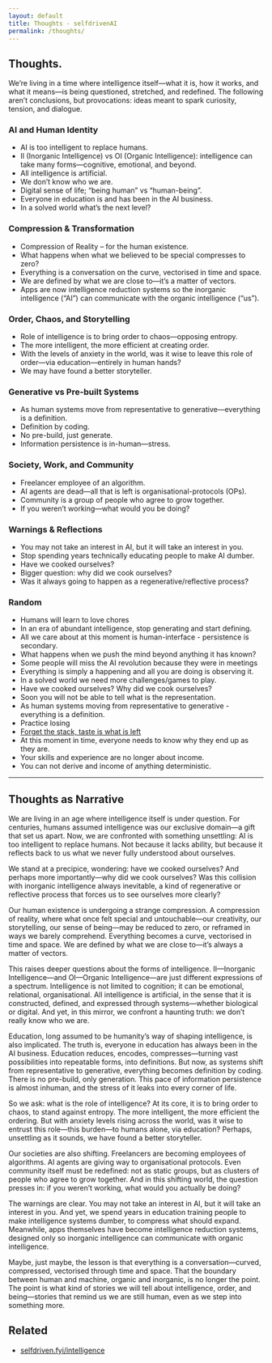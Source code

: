 ```yaml
---
layout: default
title: Thoughts - selfdrivenAI
permalink: /thoughts/
---
```


## Thoughts.

We’re living in a time where intelligence itself—what it is, how it works, and what it means—is being questioned, stretched, and redefined. The following aren’t conclusions, but provocations: ideas meant to spark curiosity, tension, and dialogue.

### AI and Human Identity
- AI is too intelligent to replace humans.
- II (Inorganic Intelligence) vs OI (Organic Intelligence): intelligence can take many forms—cognitive, emotional, and beyond.
- All intelligence is artificial.
- We don’t know who we are.
- Digital sense of life; “being human” vs “human-being”.
- Everyone in education is and has been in the AI business.
- In a solved world what’s the next level?

### Compression & Transformation
- Compression of Reality – for the human existence.
- What happens when what we believed to be special compresses to zero?
- Everything is a conversation on the curve, vectorised in time and space.
- We are defined by what we are close to—it’s a matter of vectors.
- Apps are now intelligence reduction systems so the inorganic intelligence (“AI”) can communicate with the organic intelligence (“us”).

### Order, Chaos, and Storytelling
- Role of intelligence is to bring order to chaos—opposing entropy.
- The more intelligent, the more efficient at creating order.
- With the levels of anxiety in the world, was it wise to leave this role of order—via education—entirely in human hands?
- We may have found a better storyteller.

### Generative vs Pre-built Systems
- As human systems move from representative to generative—everything is a definition.
- Definition by coding.
- No pre-build, just generate.
- Information persistence is in-human—stress.

### Society, Work, and Community
- Freelancer employee of an algorithm.
- AI agents are dead—all that is left is organisational-protocols (OPs).
- Community is a group of people who agree to grow together.
- If you weren’t working—what would you be doing?

### Warnings & Reflections
- You may not take an interest in AI, but it will take an interest in you.
- Stop spending years technically educating people to make AI dumber.
- Have we cooked ourselves?
- Bigger question: why did we cook ourselves?
- Was it always going to happen as a regenerative/reflective process?

### Random
- Humans will learn to love chores
- In an era of abundant intelligence, stop generating and start defining.
- All we care about at this moment is human-interface - persistence is secondary.
- What happens when we push the mind beyond anything it has known?
- Some people will miss the AI revolution because they were in meetings
- Everything is simply a happening and all you are doing is observing it.
- In a solved world we need more challenges/games to play.
- Have we cooked ourselves? Why did we cook ourselves?
- Soon you will not be able to tell what is the representation.
- As human systems moving from representative to generative - 
everything is a definition.
- Practice losing
- [Forget the stack, taste is what is left](https://youtu.be/A_Lv0Ze272g?si=r2s8NLzytCbGlYuP)
- At this moment in time, everyone needs to know why they end up as they are.
- Your skills and experience are no longer about income.
- You can not derive and income of anything deterministic.

---
## Thoughts as Narrative

We are living in an age where intelligence itself is under question. For centuries, humans assumed intelligence was our exclusive domain—a gift that set us apart. Now, we are confronted with something unsettling: AI is too intelligent to replace humans. Not because it lacks ability, but because it reflects back to us what we never fully understood about ourselves.

We stand at a precipice, wondering: have we cooked ourselves? And perhaps more importantly—why did we cook ourselves? Was this collision with inorganic intelligence always inevitable, a kind of regenerative or reflective process that forces us to see ourselves more clearly?

Our human existence is undergoing a strange compression. A compression of reality, where what once felt special and untouchable—our creativity, our storytelling, our sense of being—may be reduced to zero, or reframed in ways we barely comprehend. Everything becomes a curve, vectorised in time and space. We are defined by what we are close to—it’s always a matter of vectors.

This raises deeper questions about the forms of intelligence. II—Inorganic Intelligence—and OI—Organic Intelligence—are just different expressions of a spectrum. Intelligence is not limited to cognition; it can be emotional, relational, organisational. All intelligence is artificial, in the sense that it is constructed, defined, and expressed through systems—whether biological or digital. And yet, in this mirror, we confront a haunting truth: we don’t really know who we are.

Education, long assumed to be humanity’s way of shaping intelligence, is also implicated. The truth is, everyone in education has always been in the AI business. Education reduces, encodes, compresses—turning vast possibilities into repeatable forms, into definitions. But now, as systems shift from representative to generative, everything becomes definition by coding. There is no pre-build, only generation. This pace of information persistence is almost inhuman, and the stress of it leaks into every corner of life.

So we ask: what is the role of intelligence? At its core, it is to bring order to chaos, to stand against entropy. The more intelligent, the more efficient the ordering. But with anxiety levels rising across the world, was it wise to entrust this role—this burden—to humans alone, via education? Perhaps, unsettling as it sounds, we have found a better storyteller.

Our societies are also shifting. Freelancers are becoming employees of algorithms. AI agents are giving way to organisational protocols. Even community itself must be redefined: not as static groups, but as clusters of people who agree to grow together. And in this shifting world, the question presses in: if you weren’t working, what would you actually be doing?

The warnings are clear. You may not take an interest in AI, but it will take an interest in you. And yet, we spend years in education training people to make intelligence systems dumber, to compress what should expand. Meanwhile, apps themselves have become intelligence reduction systems, designed only so inorganic intelligence can communicate with organic intelligence.

Maybe, just maybe, the lesson is that everything is a conversation—curved, compressed, vectorised through time and space. That the boundary between human and machine, organic and inorganic, is no longer the point. The point is what kind of stories we will tell about intelligence, order, and being—stories that remind us we are still human, even as we step into something more.

## Related
- [selfdriven.fyi/intelligence](https://selfdriven.fyi/intelligence)